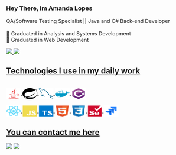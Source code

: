 
### Hey There, Im Amanda Lopes
QA/Software Testing Specialist || Java and C# Back-end Developer<br><br>
📜 Graduated in Analysis and Systems Development <br>
📜 Graduated in Web Development <br>

<div>
  <a href="https://github.com/Amandalcosta33">
  <img height="180em" src="https://github-readme-stats.vercel.app/api?username=Amandalcosta33&show_icons=true&theme=dark&include_all_commits=true"/>
  <img height="180em" src="https://github-readme-stats.vercel.app/api/top-langs/?username=Amandalcosta33&layout=compact&langs_count=7&theme=dark"/>
</div>

## Technologies I use in my daily work
  
<div style="display: inline_block"><br>
   <img align="center" alt="Java" height="30" width="40" src="https://raw.githubusercontent.com/devicons/devicon/master/icons/java/java-plain.svg">
  <img align="center" alt="Spring" height="30" width="40" src="https://raw.githubusercontent.com/devicons/devicon/master/icons/spring/spring-plain.svg">
  <img align="center" alt="MySql" height="30" width="40" src="https://raw.githubusercontent.com/devicons/devicon/master/icons/mysql/mysql-plain.svg">
  <img align="center" alt="Docker" height="30" width="40" src="https://raw.githubusercontent.com/devicons/devicon/master/icons/docker/docker-plain.svg">
  <img align="center" alt="Csharp" height="30" width="40" src="https://github.com/devicons/devicon/blob/master/icons/csharp/csharp-original.svg">

</div><br/>
  
 <div style="display: inline_block">
     <img align="center" alt="React" height="30" width="40" src="https://github.com/devicons/devicon/blob/master/icons/react/react-original.svg">
  <img align="center" alt="Js" height="30" width="40" src="https://raw.githubusercontent.com/devicons/devicon/master/icons/javascript/javascript-plain.svg">
  <img align="center" alt="Ts" height="30" width="40" src="https://raw.githubusercontent.com/devicons/devicon/master/icons/typescript/typescript-plain.svg">
  <img align="center" alt="HTML" height="30" width="40" src="https://raw.githubusercontent.com/devicons/devicon/master/icons/html5/html5-original.svg">
  <img align="center" alt="CSS" height="30" width="40" src="https://raw.githubusercontent.com/devicons/devicon/master/icons/css3/css3-original.svg">
     <img align="center" alt="Jira" height="30" width="40" src="https://github.com/devicons/devicon/blob/master/icons/selenium/selenium-original.svg">
        <img align="center" alt="Selenium" height="30" width="40" src="https://github.com/devicons/devicon/blob/master/icons/jira/jira-original.svg">
</div>

## You can contact me here
  <div>
    <a href = "mailto:amanda.lcosta33@gmail.com"><img src="https://img.shields.io/badge/-Gmail-%23333?style=for-the-badge&logo=gmail&logoColor=white" target="_blank"></a>
    <a href="https://www.linkedin.com/in/amanda-lopes-costa-522576191/" target="_blank"><img src="https://img.shields.io/badge/-LinkedIn-%230077B5?style=for-the-badge&logo=linkedin&logoColor=white" target="_blank"></a>
  </div>
